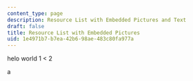 ```yaml
---
content_type: page
description: Resource List with Embedded Pictures and Text
draft: false
title: Resource List with Embedded Pictures
uid: 1e4971b7-b7ea-42b6-98ae-483c80fa977a
---
```

helo world 1 \< 2

a